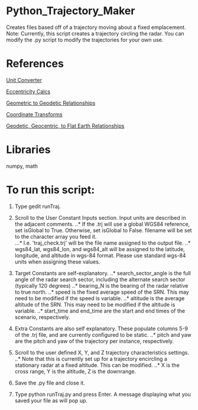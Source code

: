 # Python_Trajectory_Maker
Creates files based off of a trajectory moving about a fixed emplacement.
Note: Currently, this script creates a trajectory circling the radar. You can modify the .py script to modify the trajectories for your own use. 

# References
[Unit Converter](https://www.unitconverters.net/angle/degree-to-mil.html)

[Eccentricity Calcs](https://www.johndcook.com/blog/2022/10/14/eccentricity-flatness-aspect/)

[Geometric to Geodetic Relationships](https://www.oc.nps.edu/oc2902w/coord/coordcvt.pdf)

[Coordinate Transforms](https://x-lumin.com/wp-content/uploads/2020/09/Coordinate_Transforms.pdf)

[Geodetic, Geocentric, to Flat Earth Relationships](http://walter.bislins.ch/bloge/index.asp?page=Globe+and+Flat+Earth+Transformations+and+Mappings)

# Libraries
numpy, math

# To run this script: 

1. Type gedit runTraj. 

2. Scroll to the User Constant Inputs section. Input units are described in the adjacent comments. 
..* If the .trj will use a global WGS84 reference, set isGlobal to True. Otherwise, set isGlobal to False. 
filename will be set to the character array you feed it.  
...* I.e. 'traj_check.trj' will be the file name assigned to the output file. 
..* wgs84_lat, wgs84_lon, and wgs84_alt will be assigned to the latitude, longitude, and altitude in wgs-84 format. Please use standard wgs-84 units when assigning these values. 

3. Target Constants are self-explanatory. 
..* search_sector_angle is the full angle of the radar search sector, including the alternate search sector (typically 120 degrees) 
..* bearing_N is the bearing of the radar relative to true north. 
..* speed is the fixed average speed of the SRN. This may need to be modified if the speed is variable. 
..* altitude is the average altitude of the SRN. This may need to be modified if the altitude is variable. 
..* start_time and end_time are the start and end times of the scenario, respectively. 

4. Extra Constants are also self explanatory. These populate columns 5-9 of the .trj file, and are currently configured to be static. 
..* pitch and yaw are the pitch and yaw of the trajectory per instance, respectively. 

5. Scroll to the user defined X, Y, and Z trajectory characteristics settings. 
..* Note that this is currently set up for a trajectory encircling a stationary radar at a fixed altitude. This can be modified. 
..* X is the cross range, Y is the altitude, Z is the downrange. 

6. Save the .py file and close it. 

7. Type python runTraj.py and press Enter. A message displaying what you saved your file as will pop up. 
